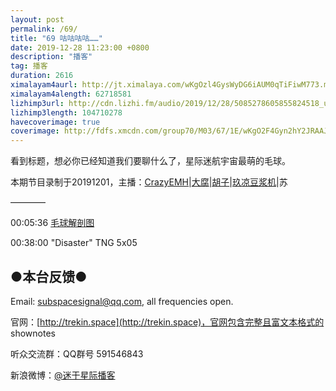 ```yaml
---
layout: post
permalink: /69/
title: "69 咕咕咕咕……"
date: 2019-12-28 11:23:00 +0800
description: "播客"
tag: 播客 
duration: 2616
ximalayam4aurl: http://jt.ximalaya.com/wKgOzl4GysWyDG6iAUM0qTiFiwM773.m4a?channel=rss&amp;album_id=3135361&amp;track_id=240112776&amp;uid=6418191&amp;jt=http://audio.xmcdn.com/group70/M05/67/52/wKgOzl4GysWyDG6iAUM0qTiFiwM773.m4a
ximalayam4alength: 62718581
lizhimp3url: http://cdn.lizhi.fm/audio/2019/12/28/5085278605855824518_ud.mp3
lizhimp3length: 104710278
havecoverimage: true
coverimage: http://fdfs.xmcdn.com/group70/M03/67/1E/wKgO2F4Gyn2hY2JRAAJNyOuCXwU052.jpg
---  
```


看到标题，想必你已经知道我们要聊什么了，星际迷航宇宙最萌的毛球。

本期节目录制于20191201，主播：[CrazyEMH](mailto:emh@trekin.space)\|[大腐](https://weibo.com/u/5113590549)\|[胡子](https://weibo.com/p/1005051764117203)\|[玖凉豆浆机](https://weibo.com/lunaliang1029)\|苏

————

00:05:36 [毛球解剖图](https://i.imgur.com/KfSgt.jpg)

00:38:00 &quot;Disaster&quot; TNG 5x05

## ●本台反馈●

Email: [subspacesignal@qq.com](mailto:subspacesignal@qq.com), all frequencies open.

官网：[http://trekin.space](http://trekin.space)，官网包含完整且富文本格式的 shownotes

听众交流群：QQ群号 591546843

新浪微博：[@迷于星际播客](http://weibo.com/lostinst)
